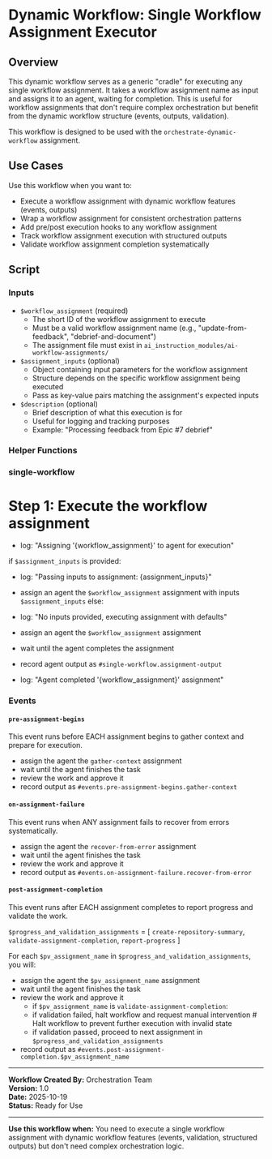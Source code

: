 # Dynamic Workflow: Single Workflow Assignment Executor

## Overview

This dynamic workflow serves as a generic "cradle" for executing any single workflow assignment. It takes a workflow assignment name as input and assigns it to an agent, waiting for completion. This is useful for workflow assignments that don't require complex orchestration but benefit from the dynamic workflow structure (events, outputs, validation).

This workflow is designed to be used with the `orchestrate-dynamic-workflow` assignment.

## Use Cases

Use this workflow when you want to:
- Execute a workflow assignment with dynamic workflow features (events, outputs)
- Wrap a workflow assignment for consistent orchestration patterns
- Add pre/post execution hooks to any workflow assignment
- Track workflow assignment execution with structured outputs
- Validate workflow assignment completion systematically

## Script

### Inputs

- `$workflow_assignment` (required)
  - The short ID of the workflow assignment to execute
  - Must be a valid workflow assignment name (e.g., "update-from-feedback", "debrief-and-document")
  - The assignment file must exist in `ai_instruction_modules/ai-workflow-assignments/`
- `$assignment_inputs` (optional)
  - Object containing input parameters for the workflow assignment
  - Structure depends on the specific workflow assignment being executed
  - Pass as key-value pairs matching the assignment's expected inputs
- `$description` (optional)
  - Brief description of what this execution is for
  - Useful for logging and tracking purposes
  - Example: "Processing feedback from Epic #7 debrief"

### Helper Functions

### single-workflow

# Step 1: Execute the workflow assignment
- log: "Assigning '{workflow_assignment}' to agent for execution"

if `$assignment_inputs` is provided:
   - log: "Passing inputs to assignment: {assignment_inputs}"
   - assign an agent the `$workflow_assignment` assignment with inputs `$assignment_inputs`
else:
   - log: "No inputs provided, executing assignment with defaults"
   - assign an agent the `$workflow_assignment` assignment

- wait until the agent completes the assignment
- record agent output as `#single-workflow.assignment-output`
- log: "Agent completed '{workflow_assignment}' assignment"

### Events

#### `pre-assignment-begins`

This event runs before EACH assignment begins to gather context and prepare for execution.

- assign the agent the `gather-context` assignment
- wait until the agent finishes the task
- review the work and approve it
- record output as `#events.pre-assignment-begins.gather-context`

#### `on-assignment-failure`

This event runs when ANY assignment fails to recover from errors systematically.

- assign the agent the `recover-from-error` assignment
- wait until the agent finishes the task
- review the work and approve it
- record output as `#events.on-assignment-failure.recover-from-error`

#### `post-assignment-completion`

This event runs after EACH assignment completes to report progress and validate the work.

`$progress_and_validation_assignments` = [
                     `create-repository-summary`,     
                     `validate-assignment-completion`,
                     `report-progress`
                 ]

For each `$pv_assignment_name` in `$progress_and_validation_assignments`, you will:
   - assign the agent the `$pv_assignment_name` assignment
   - wait until the agent finishes the task
   - review the work and approve it
     - if `$pv_assignment_name` is `validate-assignment-completion`:
     - if validation failed, halt workflow and request manual intervention # Halt workflow to prevent further execution with invalid state
     - if validation passed, proceed to next assignment in `$progress_and_validation_assignments`
   - record output as `#events.post-assignment-completion.$pv_assignment_name`

---

**Workflow Created By:** Orchestration Team  
**Version:** 1.0  
**Date:** 2025-10-19  
**Status:** Ready for Use

---

**Use this workflow when:** You need to execute a single workflow assignment with dynamic workflow features (events, validation, structured outputs) but don't need complex orchestration logic.
